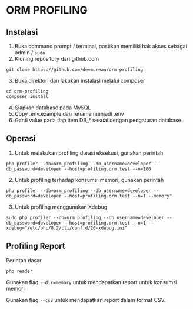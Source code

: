# ORM PROFILING

## Instalasi
1. Buka command prompt / terminal, pastikan memiliki hak akses sebagai admin / `sudo`
2. Kloning repository dari github.com
```
git clone https://github.com/devmurean/orm-profiling
```
3. Buka direktori dan lakukan instalasi melalui composer
```
cd orm-profiling
composer install
```
4. Siapkan database pada MySQL
5. Copy .env.example dan rename menjadi .env
6. Ganti value pada tiap item DB_* sesuai dengan pengaturan database

## Operasi
1. Untuk melakukan profiling durasi eksekusi, gunakan perintah
```
php profiler --db=orm_profiling --db_username=developer --db_password=developer --host=profiling.orm.test --n=100
```
2. Untuk profiling terhadap konsumsi memori, gunakan perintah
```
php profiler --db=orm_profiling --db_username=developer --db_password=developer --host=profiling.orm.test --n=1 --memory"

```
3. Untuk profiling menggunakan Xdebug
```
sudo php profiler --db=orm_profiling --db_username=developer --db_password=developer --host=profiling.orm.test --n=1 --xdebug="/etc/php/8.2/cli/conf.d/20-xdebug.ini"
```

## Profiling Report
Perintah dasar
```
php reader
```
Gunakan flag `--dir=memory` untuk mendapatkan report untuk konsumsi memori

Gunakan flag `--csv` untuk mendapatkan report dalam format CSV.